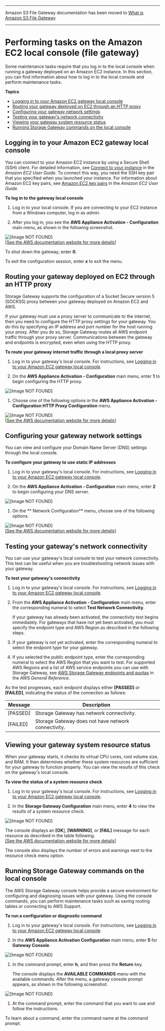 --------

Amazon S3 File Gateway documentation has been moved to [What is Amazon S3 File Gateway](https://docs.aws.amazon.com/filegateway/latest/files3/WhatIsStorageGateway.html)

--------

# Performing tasks on the Amazon EC2 local console \(file gateway\)<a name="ec2-local-console-fwg"></a>

Some maintenance tasks require that you log in to the local console when running a gateway deployed on an Amazon EC2 instance\. In this section, you can find information about how to log in to the local console and perform maintenance tasks\.

**Topics**
+ [Logging in to your Amazon EC2 gateway local console](#EC2_MaintenanceConsoleWindow-fgw)
+ [Routing your gateway deployed on EC2 through an HTTP proxy](#EC2_MaintenanceRoutingProxy-fgw)
+ [Configuring your gateway network settings](#EC2-MaintenanceConfiguringStaticIP-fgw)
+ [Testing your gateway's network connectivity](#EC2_MaintenanceTestGatewayConnectivity-fgw)
+ [Viewing your gateway system resource status](#EC2_system-resource-check-fgw)
+ [Running Storage Gateway commands on the local console](#EC2_MaintenanceGatewayConsole-fgw)

## Logging in to your Amazon EC2 gateway local console<a name="EC2_MaintenanceConsoleWindow-fgw"></a>

You can connect to your Amazon EC2 instance by using a Secure Shell \(SSH\) client\. For detailed information, see [Connect to your instance](https://docs.aws.amazon.com/AWSEC2/latest/UserGuide/AccessingInstances.html) in the *Amazon EC2 User Guide*\. To connect this way, you need the SSH key pair that you specified when you launched your instance\. For information about Amazon EC2 key pairs, see [Amazon EC2 key pairs](https://docs.aws.amazon.com/AWSEC2/latest/UserGuide/ec2-key-pairs.html) in the *Amazon EC2 User Guide\.*<a name="EC2_MaintenanceConsoleWindowMenu-fgw"></a>

**To log in to the gateway local console**

1. Log in to your local console\. If you are connecting to your EC2 instance from a Windows computer, log in as *admin*\.

1. After you log in, you see the **AWS Appliance Activation \- Configuration** main menu, as shown in the following screenshot\.

      
![\[Image NOT FOUND\]](http://docs.aws.amazon.com/storagegateway/latest/userguide/images/local-console-file-ec2-0.png)    
[\[See the AWS documentation website for more details\]](http://docs.aws.amazon.com/storagegateway/latest/userguide/ec2-local-console-fwg.html)

To shut down the gateway, enter **0**\. 

To exit the configuration session, enter **x** to exit the menu\. 

## Routing your gateway deployed on EC2 through an HTTP proxy<a name="EC2_MaintenanceRoutingProxy-fgw"></a>

Storage Gateway supports the configuration of a Socket Secure version 5 \(SOCKS5\) proxy between your gateway deployed on Amazon EC2 and AWS\.

If your gateway must use a proxy server to communicate to the internet, then you need to configure the HTTP proxy settings for your gateway\. You do this by specifying an IP address and port number for the host running your proxy\. After you do so, Storage Gateway routes all AWS endpoint traffic through your proxy server\. Communications between the gateway and endpoints is encrypted, even when using the HTTP proxy\.

**To route your gateway internet traffic through a local proxy server**

1. Log in to your gateway's local console\. For instructions, see [Logging in to your Amazon EC2 gateway local console](#EC2_MaintenanceConsoleWindow-fgw)\.

1. On the **AWS Appliance Activation \- Configuration** main menu, enter **1** to begin configuring the HTTP proxy\.

      
![\[Image NOT FOUND\]](http://docs.aws.amazon.com/storagegateway/latest/userguide/images/local-console-file-ec2-0.png)

1. Choose one of the following options in the ****AWS Appliance Activation \- Configuration** HTTP Proxy Configuration** menu\.

      
![\[Image NOT FOUND\]](http://docs.aws.amazon.com/storagegateway/latest/userguide/images/local-console-file-ec2-1.png)    
[\[See the AWS documentation website for more details\]](http://docs.aws.amazon.com/storagegateway/latest/userguide/ec2-local-console-fwg.html)

## Configuring your gateway network settings<a name="EC2-MaintenanceConfiguringStaticIP-fgw"></a>

You can view and configure your Domain Name Server \(DNS\) settings through the local console\.

**To configure your gateway to use static IP addresses**

1. Log in to your gateway's local console\. For instructions, see [Logging in to your Amazon EC2 gateway local console](#EC2_MaintenanceConsoleWindow-fgw)\.

1. On the **AWS Appliance Activation \- Configuration** main menu, enter **2** to begin configuring your DNS server\.

      
![\[Image NOT FOUND\]](http://docs.aws.amazon.com/storagegateway/latest/userguide/images/local-console-file-ec2-0.png)

1. On the ** Network Configuration** menu, choose one of the following options\.

      
![\[Image NOT FOUND\]](http://docs.aws.amazon.com/storagegateway/latest/userguide/images/local-console-file-ec2-2.png)    
[\[See the AWS documentation website for more details\]](http://docs.aws.amazon.com/storagegateway/latest/userguide/ec2-local-console-fwg.html)

## Testing your gateway's network connectivity<a name="EC2_MaintenanceTestGatewayConnectivity-fgw"></a>

You can use your gateway's local console to test your network connectivity\. This test can be useful when you are troubleshooting network issues with your gateway\.

**To test your gateway's connectivity**

1. Log in to your gateway's local console\. For instructions, see [Logging in to your Amazon EC2 gateway local console](#EC2_MaintenanceConsoleWindow-fgw)\.

1. From the **AWS Appliance Activation \- Configuration** main menu, enter the corresponding numeral to select **Test Network Connectivity**\.

   If your gateway has already been activated, the connectivity test begins immediately\. For gateways that have not yet been activated, you must specify the endpoint type and AWS Region as described in the following steps\.

1. If your gateway is not yet activated, enter the corresponding numeral to select the endpoint type for your gateway\.

1. If you selected the public endpoint type, enter the corresponding numeral to select the AWS Region that you want to test\. For supported AWS Regions and a list of AWS service endpoints you can use with Storage Gateway, see [AWS Storage Gateway endpoints and quotas](https://docs.aws.amazon.com/general/latest/gr/sg.html) in the *AWS General Reference*\.

As the test progresses, each endpoint displays either **\[PASSED\]** or **\[FAILED\]**, indicating the status of the connection as follows:


| Message | Description | 
| --- | --- | 
| \[PASSED\] | Storage Gateway has network connectivity\.  | 
| \[FAILED\] | Storage Gateway does not have network connectivity\.  | 

## Viewing your gateway system resource status<a name="EC2_system-resource-check-fgw"></a>

When your gateway starts, it checks its virtual CPU cores, root volume size, and RAM\. It then determines whether these system resources are sufficient for your gateway to function properly\. You can view the results of this check on the gateway's local console\.

**To view the status of a system resource check**

1. Log in to your gateway's local console\. For instructions, see [Logging in to your Amazon EC2 gateway local console](#EC2_MaintenanceConsoleWindow-fgw)\.

1. In the **Storage Gateway Configuration** main menu, enter **4** to view the results of a system resource check\.

      
![\[Image NOT FOUND\]](http://docs.aws.amazon.com/storagegateway/latest/userguide/images/local-console-file-ec2-0.png)

   The console displays an **\[OK**\], **\[WARNING\]**, or **\[FAIL\]** message for each resource as described in the table following\.    
[\[See the AWS documentation website for more details\]](http://docs.aws.amazon.com/storagegateway/latest/userguide/ec2-local-console-fwg.html)

   The console also displays the number of errors and warnings next to the resource check menu option\.

## Running Storage Gateway commands on the local console<a name="EC2_MaintenanceGatewayConsole-fgw"></a>

The AWS Storage Gateway console helps provide a secure environment for configuring and diagnosing issues with your gateway\. Using the console commands, you can perform maintenance tasks such as saving routing tables or connecting to AWS Support\. 

**To run a configuration or diagnostic command**

1. Log in to your gateway's local console\. For instructions, see [Logging in to your Amazon EC2 gateway local console](#EC2_MaintenanceConsoleWindow-fgw)\.

1. In the **AWS Appliance Activation Configuration** main menu, enter **5** for **Gateway Console**\.

      
![\[Image NOT FOUND\]](http://docs.aws.amazon.com/storagegateway/latest/userguide/images/local-console-file-ec2-0.png)

1. In the command prompt, enter **h**, and then press the **Return** key\.

   The console displays the **AVAILABLE COMMANDS** menu with the available commands\. After the menu, a gateway console prompt appears, as shown in the following screenshot\.

      
![\[Image NOT FOUND\]](http://docs.aws.amazon.com/storagegateway/latest/userguide/images/local-console-file-ec2-5.png)

1. At the command prompt, enter the command that you want to use and follow the instructions\.

To learn about a command, enter the command name at the command prompt\.